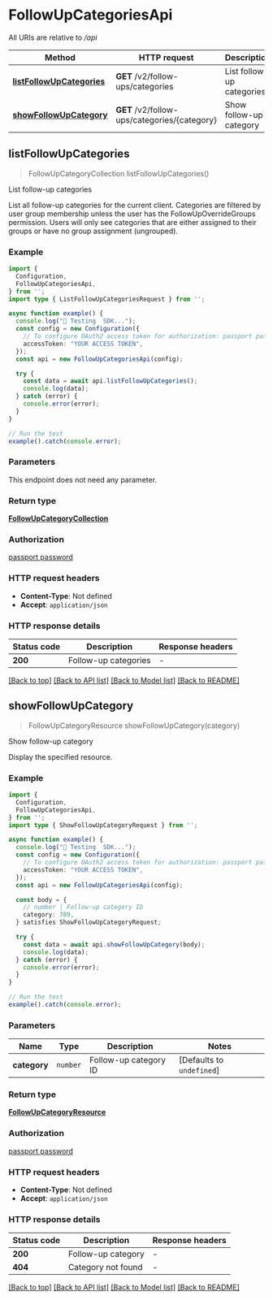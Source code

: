 # FollowUpCategoriesApi

All URIs are relative to */api*

| Method | HTTP request | Description |
|------------- | ------------- | -------------|
| [**listFollowUpCategories**](FollowUpCategoriesApi.md#listfollowupcategories) | **GET** /v2/follow-ups/categories | List follow-up categories |
| [**showFollowUpCategory**](FollowUpCategoriesApi.md#showfollowupcategory) | **GET** /v2/follow-ups/categories/{category} | Show follow-up category |



## listFollowUpCategories

> FollowUpCategoryCollection listFollowUpCategories()

List follow-up categories

List all follow-up categories for the current client. Categories are filtered by user group membership unless the user has the FollowUpOverrideGroups permission. Users will only see categories that are either assigned to their groups or have no group assignment (ungrouped).

### Example

```ts
import {
  Configuration,
  FollowUpCategoriesApi,
} from '';
import type { ListFollowUpCategoriesRequest } from '';

async function example() {
  console.log("🚀 Testing  SDK...");
  const config = new Configuration({ 
    // To configure OAuth2 access token for authorization: passport password
    accessToken: "YOUR ACCESS TOKEN",
  });
  const api = new FollowUpCategoriesApi(config);

  try {
    const data = await api.listFollowUpCategories();
    console.log(data);
  } catch (error) {
    console.error(error);
  }
}

// Run the test
example().catch(console.error);
```

### Parameters

This endpoint does not need any parameter.

### Return type

[**FollowUpCategoryCollection**](FollowUpCategoryCollection.md)

### Authorization

[passport password](../README.md#passport-password)

### HTTP request headers

- **Content-Type**: Not defined
- **Accept**: `application/json`


### HTTP response details
| Status code | Description | Response headers |
|-------------|-------------|------------------|
| **200** | Follow-up categories |  -  |

[[Back to top]](#) [[Back to API list]](../README.md#api-endpoints) [[Back to Model list]](../README.md#models) [[Back to README]](../README.md)


## showFollowUpCategory

> FollowUpCategoryResource showFollowUpCategory(category)

Show follow-up category

Display the specified resource.

### Example

```ts
import {
  Configuration,
  FollowUpCategoriesApi,
} from '';
import type { ShowFollowUpCategoryRequest } from '';

async function example() {
  console.log("🚀 Testing  SDK...");
  const config = new Configuration({ 
    // To configure OAuth2 access token for authorization: passport password
    accessToken: "YOUR ACCESS TOKEN",
  });
  const api = new FollowUpCategoriesApi(config);

  const body = {
    // number | Follow-up category ID
    category: 789,
  } satisfies ShowFollowUpCategoryRequest;

  try {
    const data = await api.showFollowUpCategory(body);
    console.log(data);
  } catch (error) {
    console.error(error);
  }
}

// Run the test
example().catch(console.error);
```

### Parameters


| Name | Type | Description  | Notes |
|------------- | ------------- | ------------- | -------------|
| **category** | `number` | Follow-up category ID | [Defaults to `undefined`] |

### Return type

[**FollowUpCategoryResource**](FollowUpCategoryResource.md)

### Authorization

[passport password](../README.md#passport-password)

### HTTP request headers

- **Content-Type**: Not defined
- **Accept**: `application/json`


### HTTP response details
| Status code | Description | Response headers |
|-------------|-------------|------------------|
| **200** | Follow-up category |  -  |
| **404** | Category not found |  -  |

[[Back to top]](#) [[Back to API list]](../README.md#api-endpoints) [[Back to Model list]](../README.md#models) [[Back to README]](../README.md)

